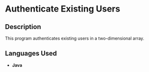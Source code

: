 <h1>Authenticate Existing Users</h1>

<h2>Description</h2>
This program authenticates existing users in a two-dimensional array. 
<br />


<h2>Languages Used</h2>

- <b>Java</b> 
